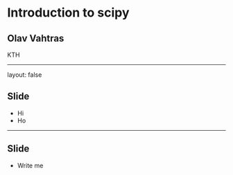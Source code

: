 # Introduction to scipy

## Olav Vahtras

KTH

---

layout: false

## Slide

- Hi
- Ho

---

## Slide

- Write me
